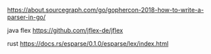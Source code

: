 


https://about.sourcegraph.com/go/gophercon-2018-how-to-write-a-parser-in-go/

java flex
https://github.com/jflex-de/jflex


rust
https://docs.rs/esparse/0.1.0/esparse/lex/index.html
